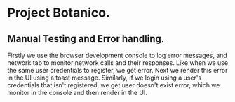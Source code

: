 # Project Botanico.

## Manual Testing and Error handling.

Firstly we use the browser development console to log error messages, and network tab to monitor network calls and their responses. Like when we use the same user credentials to register, we get error. Next we render this error in the UI using a toast message. Similarly, if we login using a user's credentials that isn't registered, we get user doesn't exist error, which we monitor in the console and then render in the UI.
